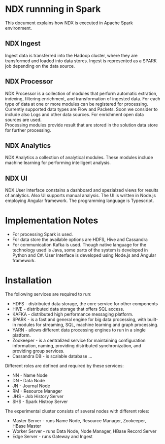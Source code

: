 # NDX runnning in Spark
This document explains how NDX is executed in Apache Spark environment.

## NDX Ingest
Ingest data is transferred into the Hadoop cluster, where they are transformed and loaded into data stores.
Ingest is represented as a SPARK job depending on the data source.

## NDX Processor
NDX Processor is a collection of modules that perform automatic extration, indexing, filtering enrichment, and transformation of ingested data.
For each type of data at one or more modules can be registered for processing.
Currently supported data types are Flow and Packets. Soon we consider to include also Logs and other data sources.
For enrichment open data sources are used.  
Processing modules provide result that are stored in the solution data store for further processing. 

## NDX Analytics
NDX Analytics a collection of analytical modules. These modules include machine learning 
for performing intelligent analysis.

## NDX UI
NDX User Interface constains a dashboard and spezialzed views for 
results of analytics. Also UI supports manual analysis. The UI is written 
in Node.js employing Angular framework. The programming language is Typescript.

# Implementation Notes
* For processing Spark is used.
* For data store the available options are HDFS, Hive and Cassandra
* For communication Kafka is used.
Though native language for the technology used is Java, some parts of the system is developed in Python and C#.	User Interface 
is developed using Node.js and Angular framework.


# Installation
The following services are required to run:
* HDFS - distributed data storage, the core service for other components 
* HIVE - distributed data storage that offers SQL access.
* KAFKA - distributed high performance messaging platform.
* SPARK -  is a fast and general engine for big data processing, with built-in modules for streaming, SQL, machine learning and graph processing.
* YARN -  allows different data processing engines to run in a single platform.
* Zookeeper - is a centralized service for maintaining configuration information, naming, providing distributed synchronization, and providing group services.
* Cassandra DB - is scalable database ...

Different roles are defined and required by these services:
* NN - Name Node
* DN - Data Node
* JN - Journal Node
* RM - Resource Manager
* JHS - Job History Server
* SHS - Spark Histroy Server 

The experimental cluster consists of several nodes with different roles:
* Master Server - runs Name Node, Resource Manager, Zookeeper, HBase Master
* Worker Server - runs Data Node, Node Manager, HBase Record Server
* Edge Server - runs Gateway and Ingest
